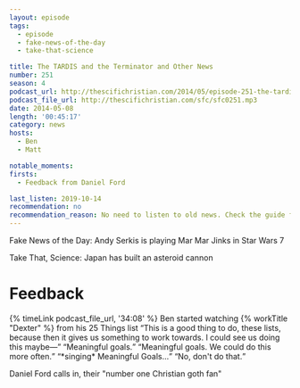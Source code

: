 ```yaml
---
layout: episode
tags:
  - episode
  - fake-news-of-the-day
  - take-that-science

title: The TARDIS and the Terminator and Other News
number: 251
season: 4
podcast_url: http://thescifichristian.com/2014/05/episode-251-the-tardis-and-the-terminator-and-other-news/
podcast_file_url: http://thescifichristian.com/sfc/sfc0251.mp3
date: 2014-05-08
length: '00:45:17'
category: news
hosts:
  - Ben
  - Matt

notable_moments: 
firsts:
  - Feedback from Daniel Ford

last_listen: 2019-10-14
recommendation: no
recommendation_reason: No need to listen to old news. Check the guide for what's interesting in hindsight.
---
```

Fake News of the Day: Andy Serkis is playing Mar Mar Jinks in Star Wars 7

Take That, Science: Japan has built an asteroid cannon



# Feedback 
<div class="quote">
  {% timeLink podcast_file_url, '34:08' %}
  <span class="quote-context is-size-6">Ben started watching {% workTitle "Dexter" %} from his 25 Things list</span>
  <q class="matt">This is a good thing to do, these lists, because then it gives us something to work towards. I could see us doing this maybe—</q>
  <q class="ben">Meaningful goals.</q>
  <q class="matt">Meaningful goals. We could do this more often.</q>
  <q class="ben">*singing* Meaningful Goals...</q>
  <q class="matt">No, don't do that.</q>
</div>

Daniel Ford calls in, their "number one Christian goth fan"